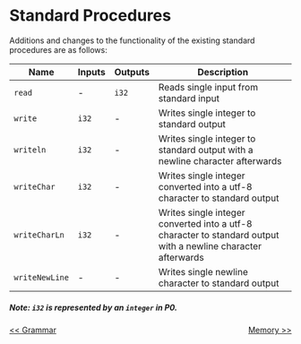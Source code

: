 # Standard Procedures

Additions and changes to the functionality of the existing standard procedures are as follows:

| Name           | Inputs  | Outputs | Description                                                                                                   | 
|----------------|---------|---------|---------------------------------------------------------------------------------------------------------------|
| `read`         | -       | `i32`   | Reads single input from standard input                                                                        |
| `write`        | `i32`   | -       | Writes single integer to standard output                                                                      |
| `writeln`      | `i32`   | -       | Writes single integer to standard output with a newline character afterwards                                  |
| `writeChar`    | `i32`   | -       | Writes single integer converted into a utf-8 character to standard output                                     |
| `writeCharLn`  | `i32`   | -       | Writes single integer converted into a utf-8 character to standard output with a newline character afterwards |
| `writeNewLine` | -       | -       | Writes single newline character to standard output                                                            |

##### Note: `i32` is represented by an `integer` in P0.

<a style="float:left" href="GRAMMAR.md">\<\< Grammar</a> <a style="float:right" href="MEMORY.md">Memory \>\></a>

